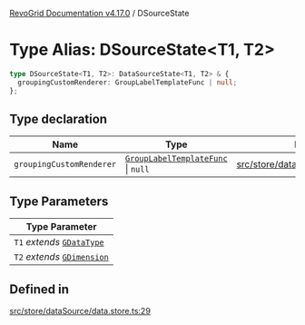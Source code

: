 [RevoGrid Documentation v4.17.0](README.md) / DSourceState

# Type Alias: DSourceState\<T1, T2\>

```ts
type DSourceState<T1, T2>: DataSourceState<T1, T2> & {
  groupingCustomRenderer: GroupLabelTemplateFunc | null;
};
```

## Type declaration

| Name | Type | Defined in |
| ------ | ------ | ------ |
| `groupingCustomRenderer` | [`GroupLabelTemplateFunc`](TypeAlias.GroupLabelTemplateFunc.md) \| `null` | [src/store/dataSource/data.store.ts:33](https://github.com/revolist/revogrid/blob/4911b401b4ed4a1ad4f684e9c38c48b1c7ad2346/src/store/dataSource/data.store.ts#L33) |

## Type Parameters

| Type Parameter |
| ------ |
| `T1` *extends* [`GDataType`](TypeAlias.GDataType.md) |
| `T2` *extends* [`GDimension`](TypeAlias.GDimension.md) |

## Defined in

[src/store/dataSource/data.store.ts:29](https://github.com/revolist/revogrid/blob/4911b401b4ed4a1ad4f684e9c38c48b1c7ad2346/src/store/dataSource/data.store.ts#L29)
